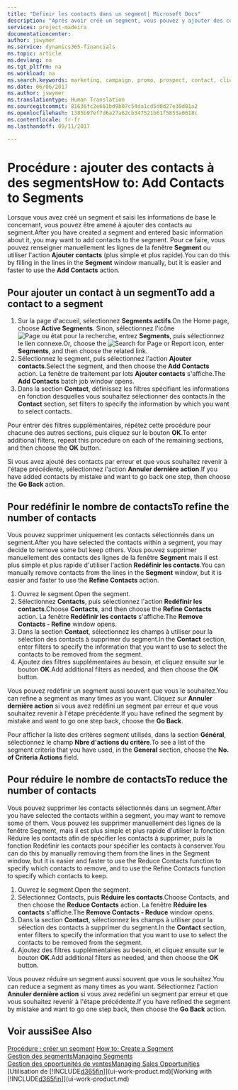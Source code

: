 ```yaml
---
title: "Définir les contacts dans un segment| Microsoft Docs"
description: "Après avoir créé un segment, vous pouvez y ajouter des contacts, par exemple, dans le cadre d'une campagne marketing visant des clients particuliers."
services: project-madeira
documentationcenter: 
author: jswymer
ms.service: dynamics365-financials
ms.topic: article
ms.devlang: na
ms.tgt_pltfrm: na
ms.workload: na
ms.search.keywords: marketing, campaign, promo, prospect, contact, client, customer
ms.date: 06/06/2017
ms.author: jswymer
ms.translationtype: Human Translation
ms.sourcegitcommit: 81636fc2e661bd9b07c54da1cd5d0d27e30d01a2
ms.openlocfilehash: 1385b97ef7d6a27a62cb347521b61f5853a0618c
ms.contentlocale: fr-fr
ms.lasthandoff: 09/11/2017

---
```

# <a name="how-to-add-contacts-to-segments"></a><span data-ttu-id="08d61-103">Procédure : ajouter des contacts à des segments</span><span class="sxs-lookup"><span data-stu-id="08d61-103">How to: Add Contacts to Segments</span></span>
<span data-ttu-id="08d61-104">Lorsque vous avez créé un segment et saisi les informations de base le concernant, vous pouvez être amené à ajouter des contacts au segment.</span><span class="sxs-lookup"><span data-stu-id="08d61-104">After you have created a segment and entered basic information about it, you may want to add contacts to the segment.</span></span> <span data-ttu-id="08d61-105">Pour ce faire, vous pouvez renseigner manuellement les lignes de la fenêtre **Segment** ou utiliser l'action **Ajouter contacts** (plus simple et plus rapide).</span><span class="sxs-lookup"><span data-stu-id="08d61-105">You can do this by filling in the lines in the **Segment** window manually, but it is easier and faster to use the **Add Contacts** action.</span></span>

## <a name="to-add-a-contact-to-a-segment"></a><span data-ttu-id="08d61-106">Pour ajouter un contact à un segment</span><span class="sxs-lookup"><span data-stu-id="08d61-106">To add a contact to a segment</span></span>
1. <span data-ttu-id="08d61-107">Sur la page d'accueil, sélectionnez **Segments actifs**.</span><span class="sxs-lookup"><span data-stu-id="08d61-107">On the Home page, choose **Active Segments**.</span></span> <span data-ttu-id="08d61-108">Sinon, sélectionnez l'icône ![Page ou état pour la recherche](media/ui-search/search_small.png "icône Page ou état pour la recherche"), entrez **Segments**, puis sélectionnez le lien connexe.</span><span class="sxs-lookup"><span data-stu-id="08d61-108">Or, choose the ![Search for Page or Report](media/ui-search/search_small.png "Search for Page or Report icon") icon, enter **Segments**, and then choose the related link.</span></span>  
2. <span data-ttu-id="08d61-109">Sélectionnez le segment, puis sélectionnez l'action **Ajouter contacts**.</span><span class="sxs-lookup"><span data-stu-id="08d61-109">Select the segment, and then choose the **Add Contacts** action.</span></span> <span data-ttu-id="08d61-110">La fenêtre de traitement par lots **Ajouter contacts** s'affiche.</span><span class="sxs-lookup"><span data-stu-id="08d61-110">The **Add Contacts** batch job window opens.</span></span>
3. <span data-ttu-id="08d61-111">Dans la section **Contact**, définissez les filtres spécifiant les informations en fonction desquelles vous souhaitez sélectionner des contacts.</span><span class="sxs-lookup"><span data-stu-id="08d61-111">In the **Contact** section, set filters to specify the information by which you want to select contacts.</span></span>

<span data-ttu-id="08d61-112">Pour entrer des filtres supplémentaires, répétez cette procédure pour chacune des autres sections, puis cliquez sur le bouton **OK**.</span><span class="sxs-lookup"><span data-stu-id="08d61-112">To enter additional filters, repeat this procedure on each of the remaining sections, and then choose the **OK** button.</span></span>

<span data-ttu-id="08d61-113">Si vous avez ajouté des contacts par erreur et que vous souhaitez revenir à l'étape précédente, sélectionnez l'action **Annuler dernière action**.</span><span class="sxs-lookup"><span data-stu-id="08d61-113">If you have added contacts by mistake and want to go back one step, then choose the **Go Back** action.</span></span>

## <a name="to-refine-the-number-of-contacts"></a><span data-ttu-id="08d61-114">Pour redéfinir le nombre de contacts</span><span class="sxs-lookup"><span data-stu-id="08d61-114">To refine the number of contacts</span></span>
<span data-ttu-id="08d61-115">Vous pouvez supprimer uniquement les contacts sélectionnés dans un segment.</span><span class="sxs-lookup"><span data-stu-id="08d61-115">After you have selected the contacts within a segment, you may decide to remove some but keep others.</span></span> <span data-ttu-id="08d61-116">Vous pouvez supprimer manuellement des contacts des lignes de la fenêtre **Segment** mais il est plus simple et plus rapide d'utiliser l'action **Redéfinir les contacts**.</span><span class="sxs-lookup"><span data-stu-id="08d61-116">You can manually remove contacts from the lines in the **Segment** window, but it is easier and faster to use the **Refine Contacts** action.</span></span>

1. <span data-ttu-id="08d61-117">Ouvrez le segment.</span><span class="sxs-lookup"><span data-stu-id="08d61-117">Open the segment.</span></span>
2. <span data-ttu-id="08d61-118">Sélectionnez **Contacts**, puis sélectionnez l'action **Redéfinir les contacts**.</span><span class="sxs-lookup"><span data-stu-id="08d61-118">Choose **Contacts**, and then choose the **Refine Contacts** action.</span></span> <span data-ttu-id="08d61-119">La fenêtre **Redéfinir les contacts** s'affiche.</span><span class="sxs-lookup"><span data-stu-id="08d61-119">The **Remove Contacts - Refine** window opens.</span></span>
3. <span data-ttu-id="08d61-120">Dans la section **Contact**, sélectionnez les champs à utiliser pour la sélection des contacts à supprimer du segment.</span><span class="sxs-lookup"><span data-stu-id="08d61-120">In the **Contact** section, enter filters to specify the information that you want to use to select the contacts to be removed from the segment.</span></span>
4. <span data-ttu-id="08d61-121">Ajoutez des filtres supplémentaires au besoin, et cliquez ensuite sur le bouton **OK**.</span><span class="sxs-lookup"><span data-stu-id="08d61-121">Add additional filters as needed, and then choose the **OK** button.</span></span>

<span data-ttu-id="08d61-122">Vous pouvez redéfinir un segment aussi souvent que vous le souhaitez.</span><span class="sxs-lookup"><span data-stu-id="08d61-122">You can refine a segment as many times as you want.</span></span> <span data-ttu-id="08d61-123">Cliquez sur **Annuler dernière action** si vous avez redéfini un segment par erreur et que vous souhaitez revenir à l'étape précédente.</span><span class="sxs-lookup"><span data-stu-id="08d61-123">If you have refined the segment by mistake and want to go one step back, choose the **Go Back**.</span></span>

<span data-ttu-id="08d61-124">Pour afficher la liste des critères segment utilisés, dans la section **Général**, sélectionnez le champ **Nbre d'actions du critère**.</span><span class="sxs-lookup"><span data-stu-id="08d61-124">To see a list of the segment criteria that you have used, in the **General** section, choose the **No. of Criteria Actions** field.</span></span>

## <a name="to-reduce-the-number-of-contacts"></a><span data-ttu-id="08d61-125">Pour réduire le nombre de contacts</span><span class="sxs-lookup"><span data-stu-id="08d61-125">To reduce the number of contacts</span></span>
<span data-ttu-id="08d61-126">Vous pouvez supprimer les contacts sélectionnés dans un segment.</span><span class="sxs-lookup"><span data-stu-id="08d61-126">After you have selected the contacts within a segment, you may want to remove some of them.</span></span> <span data-ttu-id="08d61-127">Vous pouvez les supprimer manuellement des lignes de la fenêtre Segment, mais il est plus simple et plus rapide d'utiliser la fonction Réduire les contacts afin de spécifier les contacts à supprimer, puis la fonction Redéfinir les contacts pour spécifier les contacts à conserver.</span><span class="sxs-lookup"><span data-stu-id="08d61-127">You can do this by manually removing them from the lines in the Segment window, but it is easier and faster to use the Reduce Contacts function to specify which contacts to remove, and to use the Refine Contacts function to specify which contacts to keep.</span></span>

1. <span data-ttu-id="08d61-128">Ouvrez le segment.</span><span class="sxs-lookup"><span data-stu-id="08d61-128">Open the segment.</span></span>
2. <span data-ttu-id="08d61-129">Sélectionnez Contacts, puis **Réduire les contacts**.</span><span class="sxs-lookup"><span data-stu-id="08d61-129">Choose Contacts, and then choose the **Reduce Contacts** action.</span></span> <span data-ttu-id="08d61-130">La fenêtre **Réduire les contacts** s'affiche.</span><span class="sxs-lookup"><span data-stu-id="08d61-130">The **Remove Contacts - Reduce** window opens.</span></span>
3. <span data-ttu-id="08d61-131">Dans la section **Contact**, sélectionnez les champs à utiliser pour la sélection des contacts à supprimer du segment.</span><span class="sxs-lookup"><span data-stu-id="08d61-131">In the **Contact** section, enter filters to specify the information that you want to use to select the contacts to be removed from the segment.</span></span>
4. <span data-ttu-id="08d61-132">Ajoutez des filtres supplémentaires au besoin, et cliquez ensuite sur le bouton **OK**.</span><span class="sxs-lookup"><span data-stu-id="08d61-132">Add additional filters as needed, and then choose the **OK** button.</span></span>

<span data-ttu-id="08d61-133">Vous pouvez réduire un segment aussi souvent que vous le souhaitez.</span><span class="sxs-lookup"><span data-stu-id="08d61-133">You can reduce a segment as many times as you want.</span></span> <span data-ttu-id="08d61-134">Sélectionnez l'action **Annuler dernière action** si vous avez redéfini un segment par erreur et que vous souhaitez revenir à l'étape précédente.</span><span class="sxs-lookup"><span data-stu-id="08d61-134">If you have refined the segment by mistake and want to go one step back, then choose the **Go Back** action.</span></span>

## <a name="see-also"></a><span data-ttu-id="08d61-135">Voir aussi</span><span class="sxs-lookup"><span data-stu-id="08d61-135">See Also</span></span>
<span data-ttu-id="08d61-136">[Procédure : créer un segment](marketing-how-create-segment.md) </span><span class="sxs-lookup"><span data-stu-id="08d61-136">[How to: Create a Segment](marketing-how-create-segment.md) </span></span>  
[<span data-ttu-id="08d61-137">Gestion des segments</span><span class="sxs-lookup"><span data-stu-id="08d61-137">Managing Segments</span></span>](marketing-segments.md)  
[<span data-ttu-id="08d61-138">Gestion des opportunités de ventes</span><span class="sxs-lookup"><span data-stu-id="08d61-138">Managing Sales Opportunities</span></span>](marketing-manage-sales-opportunities.md)  
<span data-ttu-id="08d61-139">[Utilisation de [!INCLUDE[d365fin](includes/d365fin_md.md)]](ui-work-product.md)</span><span class="sxs-lookup"><span data-stu-id="08d61-139">[Working with [!INCLUDE[d365fin](includes/d365fin_md.md)]](ui-work-product.md)</span></span>  

